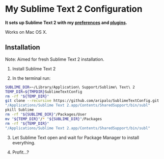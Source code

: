 # My Sublime Text 2 Configuration

**It sets up Sublime Text 2 with my [preferences](Preferences.sublime-settings) and [plugins](Package%20Control.sublime-settings).**

Works on Mac OS X.

## Installation

Note: Aimed for fresh Sublime Text 2 installation.

1. Install Sublime Text 2

2. In the terminal run:
  ```sh
  SUBLIME_DIR=~/Library/Application\ Support/Sublime\ Text\ 2
  TEMP_DIR=${TMPDIR}SublimeTextConfig
  rm -rf "${TEMP_DIR}"
  git clone --recursive https://github.com/aripalo/SublimeTextConfig.git "${TEMP_DIR}"
  "/Applications/Sublime Text 2.app/Contents/SharedSupport/bin/subl"
  pkill Sublime
  rm -rf "${SUBLIME_DIR}"/Packages/User
  mv "${TEMP_DIR}"/* "${SUBLIME_DIR}"/Packages
  rm -rf "${TEMP_DIR}"
  "/Applications/Sublime Text 2.app/Contents/SharedSupport/bin/subl"
  ```

3. Let Sublime Text open and wait for Package Manager to install everything.

4. Profit...?
